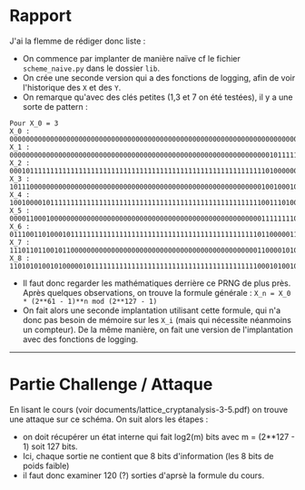 # Rapport

J'ai la flemme de rédiger donc liste :
+ On commence par implanter de manière naïve cf le fichier `scheme_naive.py` dans le dossier `lib`.
+ On crée une seconde version qui a des fonctions de logging, afin de voir l'historique des `X` et des `Y`.
+ On remarque qu'avec des clés petites (1,3 et 7 on été testées), il y a une sorte de pattern :
```
Pour X_0 = 3
X_0	:	0000000000000000000000000000000000000000000000000000000000000000000000000000000000000000000000000000000000000000000000000000011
X_1	:	0000000000000000000000000000000000000000000000000000000000000000101111111111111111111111111111111111111111111111111111111111101
X_2	:	0001011111111111111111111111111111111111111111111111111111111110100000000000000000000000000000000000000000000000000000000000011
X_3	:	1011100000000000000000000000000000000000000000000000000000000010010001011111111111111111111111111111111111111111111111111111100
X_4	:	1001000010111111111111111111111111111111111111111111111111111100111010000000000000000000000000000000000000000000000000000000011
X_5	:	0000110001000000000000000000000000000000000000000000000000000011111111000010111111111111111111111111111111111111111111111111100
X_6	:	0111001101000101111111111111111111111111111111111111111111111011000001101110000000000000000000000000000000000000000000000000100
X_7	:	1110110110010110000000000000000000000000000000000000000000000110000101011111000101111111111111111111111111111111111111111111010
X_8	:	1101010100101000001011111111111111111111111111111111111111111000101001010111010000000000000000000000000000000000000000000000101
```
+ Il faut donc regarder les mathématiques derrière ce PRNG de plus près. Après quelques observations, on trouve la formule générale : `X_n = X_0 * (2**61 - 1)**n mod (2**127 - 1)`
+ On fait alors une seconde implantation utilisant cette formule, qui n'a donc pas besoin de mémoire sur les `X_i` (mais qui nécessite néanmoins un compteur). De la même manière, on fait une version de l'implantation avec des fonctions de logging.

---

# Partie Challenge / Attaque

En lisant le cours (voir documents/lattice_cryptanalysis-3-5.pdf) on trouve une attaque sur ce schéma. On suit alors les étapes :
+ on doit récupérer un état interne qui fait log2(m) bits avec m = (2**127 - 1) soit 127 bits.
+ Ici, chaque sortie ne contient que 8 bits d'information (les 8 bits de poids faible)
+ il faut donc examiner 120 (?) sorties d'aprsè la formule du cours.
